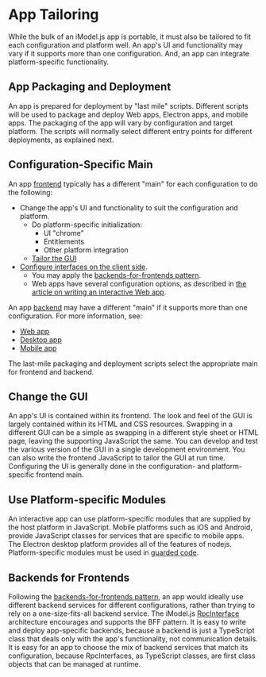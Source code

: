 # App Tailoring

While the bulk of an iModel.js app is portable, it must also be tailored to fit each configuration and platform well. An app's UI and functionality may vary if it supports more than one configuration. And, an app can integrate platform-specific functionality.

## App Packaging and Deployment

An app is prepared for deployment by "last mile" scripts. Different scripts will be used to package and deploy Web apps, Electron apps, and mobile apps. The packaging of the app will vary by configuration and target platform. The scripts will normally select different entry points for different deployments, as explained next.

## Configuration-Specific Main

An app [frontend](../learning/Glossary.md#frontend) typically has a different "main" for each configuration to do the following:

- Change the app's UI and functionality to suit the configuration and platform.
  - Do platform-specific initialization:
    - UI "chrome"
    - Entitlements
    - Other platform integration
  - [Tailor the GUI](#change-the-gui)
- [Configure interfaces on the client side](../learning/RpcInterface.md#client-side-configuration).
  - You may apply the [backends-for-frontends pattern](#backends-for-frontends).
  - Web apps have several configuration options, as described in [the article on writing an interactive Web app](./WriteAnInteractiveWebApp.md).

An app [backend](../learning/Glossary.md#backend) may have a different "main" if it supports more than one configuration. For more information, see:

- [Web app](../learning/WriteAnInteractiveWebApp.md)
- [Desktop app](../learning/WriteAnInteractiveDesktopApp.md)
- [Mobile app](../learning/WriteAnInteractiveMobileApp.md)

The last-mile packaging and deployment scripts select the appropriate main for frontend and backend.

## Change the GUI

An app's UI is contained within its frontend. The look and feel of the GUI is largely contained within its HTML and CSS resources. Swapping in a different GUI can be a simple as swapping in a different style sheet or HTML page, leaving the supporting JavaScript the same. You can develop and test the various version of the GUI in a single development environment. You can also write the frontend JavaScript to tailor the GUI at run time. Configuring the UI is generally done in the configuration- and platform-specific frontend main.

## Use Platform-specific Modules

An interactive app can use platform-specific modules that are supplied by the host platform in JavaScript. Mobile platforms such as iOS and Android, provide JavaScript classes for services that are specific to mobile apps. The Electron desktop platform provides all of the features of nodejs. Platform-specific modules must be used in [guarded code](../learning/Portability.md).

## Backends for Frontends

Following the [backends-for-frontends pattern](https://samnewman.io/patterns/architectural/bff/), an app would ideally use different backend services for different configurations, rather than trying to rely on a one-size-fits-all backend service. The iModel.js [RpcInterface](./RpcInterface.md) architecture encourages and supports the BFF pattern. It is easy to write and deploy app-specific backends, because a backend is just a TypeScript class that deals only with the app's functionality, not communication details. It is easy for an app to choose the mix of backend services that match its configuration, because RpcInterfaces, as TypeScript classes, are first class objects that can be managed at runtime.
